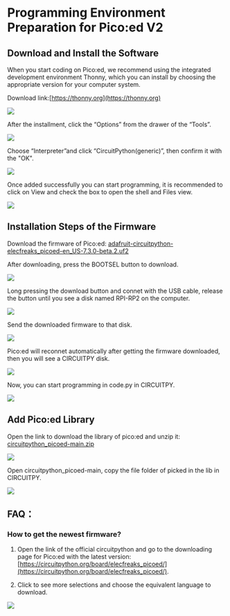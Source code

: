 # Programming Environment Preparation for Pico:ed V2

## Download and Install the Software

When you start coding on Pico:ed, we recommend using the integrated development environment Thonny, which you can install by choosing the appropriate version for your computer system.

Download link:[https://thonny.org](https://thonny.org)

![](./images/pico-ed-V2-python-01.png)

After the installment, click the “Options” from the drawer of the “Tools”. 

![](./images/pico-ed-V2-python-02.png)

Choose “Interpreter”and click “CircuitPython(generic)”, then confirm it with the "OK".

![](./images/pico-ed-V2-python-03.png)

Once added successfully you can start programming, it is recommended to click on View and check the box to open the shell and Files view.

![](./images/pico-ed-V2-python-04.png)

## Installation Steps of the Firmware


Download the firmware of Pico:ed: [adafruit-circuitpython-elecfreaks_picoed-en_US-7.3.0-beta.2.uf2](https://downloads.circuitpython.org/bin/elecfreaks_picoed/en_US/adafruit-circuitpython-elecfreaks_picoed-en_US-7.3.0-beta.2.uf2)

After downloading, press the BOOTSEL button to download. 

![](./images/pico-ed-V2-python-05.png)


Long pressing the download button and connet with the USB cable, release the button until you see a disk named RPI-RP2 on the computer. 

![](./images/pico-ed-V2-python-06.png)

Send the downloaded firmware to that disk. 

![](./images/pico-ed-V2-python-07.png)

Pico:ed will reconnet automatically after getting the firmware downloaded, then you will see a CIRCUITPY disk. 

![](./images/pico-ed-V2-python-08.png)

Now, you can start programming in code.py in CIRCUITPY. 

![](./images/pico-ed-V2-python-09.png)





## Add Pico:ed Library

Open the link to download the library of pico:ed and unzip it: [circuitpython_picoed-main.zip](https://github.com/elecfreaks/circuitpython_picoed/archive/refs/heads/main.zip)

![](./images/pico-ed-V2-python-11.png)

Open circuitpython_picoed-main, copy the file folder of picked in the lib in CIRCUITPY. 


![](./images/pico-ed-V2-python-12.png)

## FAQ：

### How to get the newest firmware?

1. Open the link of the official circuitpython and go to the downloading page for Pico:ed with the latest version: [https://circuitpython.org/board/elecfreaks_picoed/](https://circuitpython.org/board/elecfreaks_picoed/).

2. Click to see more selections and choose the equivalent language to download.

![](./images/pico-ed-V2-python-10.png)
